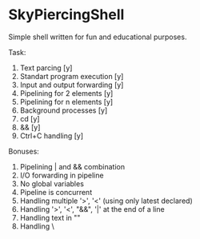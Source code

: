 # SkyPiercingShell
Simple shell written for fun and educational purposes.

Task:
1. Text parcing [y]
2. Standart program execution [y]
3. Input and output forwarding [y]
4. Pipelining for 2 elements [y]
5. Pipelining for n elements [y]
6. Background processes [y]
7. cd [y]
8. && [y]
9. Ctrl+C handling [y]

Bonuses:
1. Pipelining | and && combination
2. I/O forwarding in pipeline
3. No global variables
4. Pipeline is concurrent
5. Handling multiple '>', '<' (using only latest declared)
6. Handling '>', '<', "&&", '|' at the end of a line
7. Handling text in ""
8. Handling \
